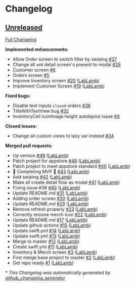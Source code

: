 # Changelog

## [Unreleased](https://github.com/LabLamb/KalKa-iOS/tree/HEAD)

[Full Changelog](https://github.com/LabLamb/KalKa-iOS/compare/d44b75ca9e5308208057919bdc45199841c890ae...HEAD)

**Implemented enhancements:**

- Allow Order screen to switch filter by swiping [\#37](https://github.com/LabLamb/KalKa-iOS/issues/37)
- Change all `add` detail screen's present to modal [\#28](https://github.com/LabLamb/KalKa-iOS/issues/28)
- Customer screen [\#6](https://github.com/LabLamb/KalKa-iOS/issues/6)
- Orders screen [\#5](https://github.com/LabLamb/KalKa-iOS/issues/5)
- Improve Inventory screen [\#20](https://github.com/LabLamb/KalKa-iOS/pull/20) ([LabLamb](https://github.com/LabLamb))
- Implement Customer Screen [\#19](https://github.com/LabLamb/KalKa-iOS/pull/19) ([LabLamb](https://github.com/LabLamb))

**Fixed bugs:**

- Disable text inputs `closed` orders [\#38](https://github.com/LabLamb/KalKa-iOS/issues/38)
- TitleWithTextView bug [\#32](https://github.com/LabLamb/KalKa-iOS/issues/32)
- InventoryCell iconImage height autolayout issue [\#4](https://github.com/LabLamb/KalKa-iOS/issues/4)

**Closed issues:**

- Change all custom views to lazy var instead [\#34](https://github.com/LabLamb/KalKa-iOS/issues/34)

**Merged pull requests:**

- Up verison [\#49](https://github.com/LabLamb/KalKa-iOS/pull/49) ([LabLamb](https://github.com/LabLamb))
- Patch project for appstore [\#48](https://github.com/LabLamb/KalKa-iOS/pull/48) ([LabLamb](https://github.com/LabLamb))
- Patch project to meet appstore standard [\#46](https://github.com/LabLamb/KalKa-iOS/pull/46) ([LabLamb](https://github.com/LabLamb))
- 🎊 Completing MVP 🎉 [\#43](https://github.com/LabLamb/KalKa-iOS/pull/43) ([LabLamb](https://github.com/LabLamb))
- Add swiping [\#42](https://github.com/LabLamb/KalKa-iOS/pull/42) ([LabLamb](https://github.com/LabLamb))
- Make all create detail flow as modal [\#41](https://github.com/LabLamb/KalKa-iOS/pull/41) ([LabLamb](https://github.com/LabLamb))
- Fixing issue \#38 [\#40](https://github.com/LabLamb/KalKa-iOS/pull/40) ([LabLamb](https://github.com/LabLamb))
- Update README.md [\#31](https://github.com/LabLamb/KalKa-iOS/pull/31) ([LabLamb](https://github.com/LabLamb))
- Adding order screen [\#30](https://github.com/LabLamb/KalKa-iOS/pull/30) ([LabLamb](https://github.com/LabLamb))
- Update README.md [\#29](https://github.com/LabLamb/KalKa-iOS/pull/29) ([LabLamb](https://github.com/LabLamb))
- Remove refresh properly [\#23](https://github.com/LabLamb/KalKa-iOS/pull/23) ([LabLamb](https://github.com/LabLamb))
- Correctly remove merch icon [\#22](https://github.com/LabLamb/KalKa-iOS/pull/22) ([LabLamb](https://github.com/LabLamb))
- Update README.md [\#17](https://github.com/LabLamb/KalKa-iOS/pull/17) ([LabLamb](https://github.com/LabLamb))
- Update github actions [\#15](https://github.com/LabLamb/KalKa-iOS/pull/15) ([LabLamb](https://github.com/LabLamb))
- Update swift.yml [\#14](https://github.com/LabLamb/KalKa-iOS/pull/14) ([LabLamb](https://github.com/LabLamb))
- Update swift.yml [\#13](https://github.com/LabLamb/KalKa-iOS/pull/13) ([LabLamb](https://github.com/LabLamb))
- Merge to master [\#12](https://github.com/LabLamb/KalKa-iOS/pull/12) ([LabLamb](https://github.com/LabLamb))
- Create swift.yml [\#11](https://github.com/LabLamb/KalKa-iOS/pull/11) ([LabLamb](https://github.com/LabLamb))
- Inventory & Merch screen [\#3](https://github.com/LabLamb/KalKa-iOS/pull/3) ([LabLamb](https://github.com/LabLamb))
- First merge base project to master [\#2](https://github.com/LabLamb/KalKa-iOS/pull/2) ([LabLamb](https://github.com/LabLamb))
- Get repo ready [\#1](https://github.com/LabLamb/KalKa-iOS/pull/1) ([LabLamb](https://github.com/LabLamb))



\* *This Changelog was automatically generated by [github_changelog_generator](https://github.com/github-changelog-generator/github-changelog-generator)*
